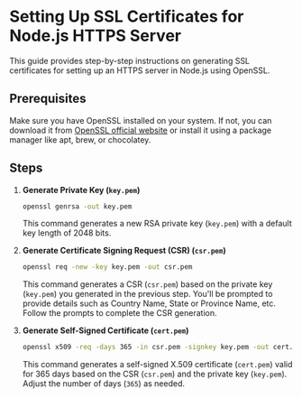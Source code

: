# Setting Up SSL Certificates for Node.js HTTPS Server

This guide provides step-by-step instructions on generating SSL certificates for setting up an HTTPS server in Node.js using OpenSSL.

## Prerequisites

Make sure you have OpenSSL installed on your system. If not, you can download it from [OpenSSL official website](https://www.openssl.org/source/) or install it using a package manager like apt, brew, or chocolatey.

## Steps

1. **Generate Private Key (`key.pem`)**

    ```bash
    openssl genrsa -out key.pem
    ```

    This command generates a new RSA private key (`key.pem`) with a default key length of 2048 bits.

2. **Generate Certificate Signing Request (CSR) (`csr.pem`)**

    ```bash
    openssl req -new -key key.pem -out csr.pem
    ```

    This command generates a CSR (`csr.pem`) based on the private key (`key.pem`) you generated in the previous step. You'll be prompted to provide details such as Country Name, State or Province Name, etc. Follow the prompts to complete the CSR generation.

3. **Generate Self-Signed Certificate (`cert.pem`)**

    ```bash
    openssl x509 -req -days 365 -in csr.pem -signkey key.pem -out cert.pem
    ```

    This command generates a self-signed X.509 certificate (`cert.pem`) valid for 365 days based on the CSR (`csr.pem`) and the private key (`key.pem`). Adjust the number of days (`365`) as needed.



